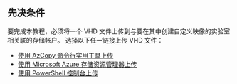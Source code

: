 ## <a name="prerequisites"></a>先决条件 
要完成本教程，必须将一个 VHD 文件上传到与要在其中创建自定义映像的实验室相关联的存储帐户。 选择以下任一链接上传 VHD 文件：

- [使用 AzCopy 命令行实用工具上传](../articles/devtest-lab/devtest-lab-upload-vhd-using-azcopy.md)
- [使用 Microsoft Azure 存储资源管理器上传](../articles/devtest-lab/devtest-lab-upload-vhd-using-storage-explorer.md)
- [使用 PowerShell 控制台上传](../articles/devtest-lab/devtest-lab-upload-vhd-using-powershell.md)
